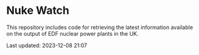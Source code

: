 # Nuke Watch

This repository includes code for retrieving the latest information available on the output of EDF nuclear power plants in the UK.

Last updated: 2023-12-08 21:07